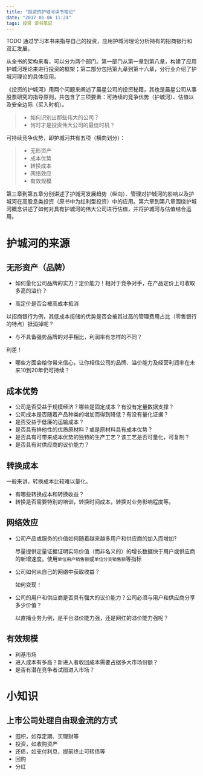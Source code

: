 ```yaml
---
title: "投资的护城河读书笔记"
date: "2017-01-06 11:24"
tags: 投资 读书笔记
---
```


TODO 通过学习本书来指导自己的投资，应用护城河理论分析持有的招商银行和双汇发展。

从全书的架构来看，可以分为两个部门。第一部门从第一章到第八章，构建了应用护城河理论来进行投资的框架；第二部分包括第九章到第十六章，分行业介绍了护城河理论的具体应用。

《投资的护城河》用两个问题来阐述了晨星公司的投资秘籍，其也是晨星公司从事股票研究的指导原则，共包含了三项要素：可持续的竞争优势（护城河）、估值以及安全边际（买入时机）。

> - 如何识别出那些伟大的公司？
> - 何时才是投资伟大公司的最佳时机？

可持续竞争优势，即护城河共有五项（横向划分）：

> - 无形资产
> - 成本优势
> - 转换成本
> - 网络效应
> - 有效规模

第三章到第五章分别讲述了护城河发展趋势（纵向）、管理对护城河的影响以及护城河在高股息类投资（原书中为红利型投资）中的应用。第六章到第八章围绕护城河概念讲述了如何对具有护城河的伟大公司进行估值，并将护城河与估值结合运用。

# 护城河的来源

## 无形资产（品牌）

- 如何量化公司品牌的实力？定价能力！相对于竞争对手，在产品定价上可收取多高的溢价？

- 高定价是否会被高成本抵消

以招商银行为例，其低成本揽储的优势是否会被其过高的管理费用占比（零售银行的特点）抵消掉呢？

- 与不具备强势品牌的对手相比，利润率有怎样的不同？

利差！

- 哪些方面会给你带来信心，让你相信公司的品牌、溢价能力及经营利润率在未来10到20年仍可持续？

## 成本优势

- 公司是否受益于规模经济？哪些是固定成本？有没有定量数据支撑？
- 公司成本是否随着产品种类的增加而得到降低？有没有量化证据？
- 是否受益于低廉的运输成本？
- 是否具有排他性的优质原材料？或是原材料具有成本优势？
- 是否具有可带来成本优势的独特的生产工艺？该工艺是否可量化，可复制？
- 是否具有对供应商的议价能力？

## 转换成本

一般来讲，转换成本比较难以量化。

- 有哪些转换成本和转换收益？
- 转换是否需要特别的培训，转换时间成本，转换对业务影响程度等。

## 网络效应

- 公司产品或服务的价值如何随着越来越多用户和供应商的加入而增加?

  尽量提供定量证据证明实际价值（而非名义的）的增长数据快于用户或供应商的新增速度。使用`单位用户销售额`或`单位分支销售额`等指标

- 公司如何从自己的网络中获取收益？

  如何变现！

- 公司的用户和供应商是否具有强大的议价能力？公司必须与用户和供应商分享多少价值？

  以直播业务为例，是平台溢价能力强，还是网红的溢价能力强呢？

## 有效规模

- 利基市场
- 进入成本有多高？新进入者收回成本需要占据多大市场份额？
- 是否有潜在竞争者试图进入市场？


# 小知识

## 上市公司处理自由现金流的方式

- 囤积，如存定期、买理财等
- 投资，如收购资产
- 还债，如支付利息，提前终止可转债等
- 回购
- 分红
